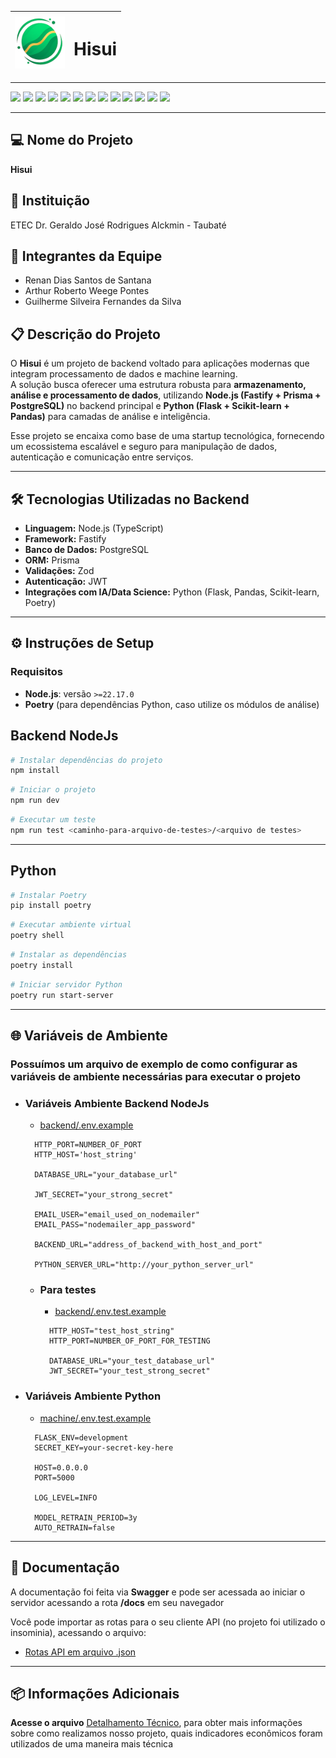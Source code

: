 <div align="center">

| <img src="public/symbol.png" width="80" alt="Hisui Icon" align="center"> | <h1 align="center">Hisui</h1> |
|----------------------------------------------------------------------------|:---------------------------------:|

---

</div>

<div>
<img src="https://img.shields.io/badge/Node.js-339933?style=for-the-badge&logo=nodedotjs&logoColor=white">
<img src="https://img.shields.io/badge/TypeScript-007ACC?style=for-the-badge&logo=typescript&logoColor=white">
<img src="https://img.shields.io/badge/fastify-%23000000.svg?style=for-the-badge&logo=fastify&logoColor=white">
<img src="https://img.shields.io/badge/json-%23000000.svg?style=for-the-badge&logo=json&logoColor=white">
<img src="https://img.shields.io/badge/JWT-black?style=for-the-badge&logo=JSON%20web%20tokens">
<img src="https://img.shields.io/badge/postgres-%23316192.svg?style=for-the-badge&logo=postgresql&logoColor=white">
<img src="https://img.shields.io/badge/Prisma-%2314BF96.svg?style=for-the-badge&logo=Prisma&logoColor=white">
<img src="https://img.shields.io/badge/zod-%233068b7.svg?style=for-the-badge&logo=zod&logoColor=white">
<img src="https://img.shields.io/badge/python-3670A0?style=for-the-badge&logo=python&logoColor=ffdd54">
<img src="https://img.shields.io/badge/Poetry-00BABA.svg?style=for-the-badge&logo=poetry&logoColor=FFFFFF">
<img src="https://img.shields.io/badge/flask-%23000.svg?style=for-the-badge&logo=flask&logoColor=white">
<img src="https://img.shields.io/badge/Pandas-501F87.svg?style=for-the-badge&logo=pandas&logoColor=FFFFFF">
<img src="https://img.shields.io/badge/scikit_learn-FF8324.svg?style=for-the-badge&logo=scikitlearn&logoColor=FFFFFF">
</div>

---

## 💻 Nome do Projeto
**Hisui**

## 🏫 Instituição
ETEC Dr. Geraldo José Rodrigues Alckmin - Taubaté

## 👥 Integrantes da Equipe
- Renan Dias Santos de Santana
- Arthur Roberto Weege Pontes 
- Guilherme Silveira Fernandes da Silva

## 📋 Descrição do Projeto
O **Hisui** é um projeto de backend voltado para aplicações modernas que integram processamento de dados e machine learning.  
A solução busca oferecer uma estrutura robusta para **armazenamento, análise e processamento de dados**, utilizando **Node.js (Fastify + Prisma + PostgreSQL)** no backend principal e **Python (Flask + Scikit-learn + Pandas)** para camadas de análise e inteligência.  

Esse projeto se encaixa como base de uma startup tecnológica, fornecendo um ecossistema escalável e seguro para manipulação de dados, autenticação e comunicação entre serviços.

---

## 🛠️ Tecnologias Utilizadas no Backend
- **Linguagem:** Node.js (TypeScript)  
- **Framework:** Fastify  
- **Banco de Dados:** PostgreSQL  
- **ORM:** Prisma  
- **Validações:** Zod  
- **Autenticação:** JWT  
- **Integrações com IA/Data Science:** Python (Flask, Pandas, Scikit-learn, Poetry)

---

## ⚙️ Instruções de Setup

### Requisitos
- **Node.js**: versão `>=22.17.0`  
- **Poetry** (para dependências Python, caso utilize os módulos de análise)

## Backend NodeJs

```bash
# Instalar dependências do projeto
npm install 
```

```bash
# Iniciar o projeto
npm run dev 
```

```bash
# Executar um teste
npm run test <caminho-para-arquivo-de-testes>/<arquivo de testes> 
```

---

## Python

```bash
# Instalar Poetry
pip install poetry
```

```bash
# Executar ambiente virtual
poetry shell
```

```bash
# Instalar as dependências
poetry install
```

```bash
# Iniciar servidor Python
poetry run start-server
```
---

## 🌐 Variáveis de Ambiente

### Possuímos um arquivo de exemplo de como configurar as variáveis de ambiente necessárias para executar o projeto

- ### Variáveis Ambiente Backend NodeJs
  - <u><a href="./backend/.env.example">backend/.env.example</a></u>
  ```env
    HTTP_PORT=NUMBER_OF_PORT
    HTTP_HOST='host_string'

    DATABASE_URL="your_database_url"

    JWT_SECRET="your_strong_secret"

    EMAIL_USER="email_used_on_nodemailer"
    EMAIL_PASS="nodemailer_app_password"

    BACKEND_URL="address_of_backend_with_host_and_port"

    PYTHON_SERVER_URL="http://your_python_server_url"
  ```

  - ###  Para testes
    - <u><a href="./backend/.env.test.example">backend/.env.test.example</a></u>

    ```env
      HTTP_HOST="test_host_string"
      HTTP_PORT=NUMBER_OF_PORT_FOR_TESTING

      DATABASE_URL="your_test_database_url"
      JWT_SECRET="your_test_strong_secret"
    ```

 - ### Variáveis Ambiente Python
     - <u><a href="./machine/.env.example">machine/.env.test.example</a></u>
    ```env
      FLASK_ENV=development
      SECRET_KEY=your-secret-key-here

      HOST=0.0.0.0
      PORT=5000

      LOG_LEVEL=INFO

      MODEL_RETRAIN_PERIOD=3y
      AUTO_RETRAIN=false
    ```
---

 ## 📄 Documentação

  A documentação foi feita via **Swagger** e pode ser acessada ao iniciar o servidor acessando a rota **/docs** em seu navegador

  Você pode importar as rotas para o seu cliente API (no projeto foi utilizado o insominia), acessando o arquivo:

  - <u><a href="./insomnia.json">Rotas API em arquivo .json</a></u>
---
  ## 📦 Informações Adicionais

  **Acesse o arquivo** <u><a href="./tech.md">Detalhamento Técnico</a></u>, para obter mais informações sobre como realizamos nosso projeto, quais indicadores econômicos foram utilizados de uma maneira mais técnica

